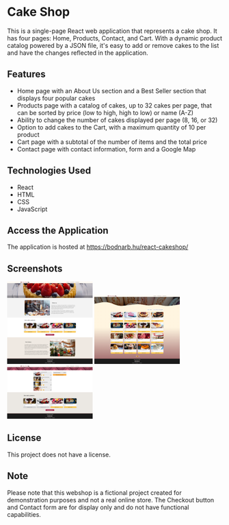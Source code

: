 # Cake Shop

This is a single-page React web application that represents a cake shop. It has four pages: Home, Products, Contact, and Cart. 
With a dynamic product catalog powered by a JSON file, it's easy to add or remove cakes to the list and have the changes reflected in the application.


## Features

- Home page with an About Us section and a Best Seller section that displays four popular cakes
- Products page with a catalog of cakes, up to 32 cakes per page, that can be sorted by price (low to high, high to low) or name (A-Z)
- Ability to change the number of cakes displayed per page (8, 16, or 32)
- Option to add cakes to the Cart, with a maximum quantity of 10 per product
- Cart page with a subtotal of the number of items and the total price
- Contact page with contact information, form and a Google Map

## Technologies Used

- React
- HTML
- CSS
- JavaScript

## Access the Application

The application is hosted at https://bodnarb.hu/react-cakeshop/

## Screenshots

<img src="https://raw.githubusercontent.com/BodnarB/react-cakeshop/master/screenshots/home.png" width="200" alt="homepage"/>
<img src="https://raw.githubusercontent.com/BodnarB/react-cakeshop/master/screenshots/prods.png" width="200" alt="products page"/>
<img src="https://raw.githubusercontent.com/BodnarB/react-cakeshop/master/screenshots/cart.png" width="200" alt="cart page"/>


## License

This project does not have a license.

## Note

Please note that this webshop is a fictional project created for demonstration purposes and not a real online store. The Checkout button and Contact form are for display only and do not have functional capabilities.
